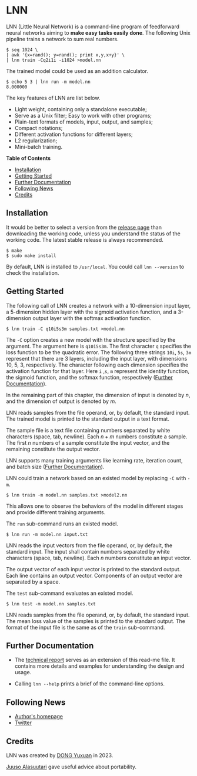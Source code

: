 LNN
===

LNN (Little Neural Network) is a command-line program of feedforward neural networks aiming to **make easy tasks easily done**.
The following Unix pipeline trains a network to sum real numbers.

	$ seq 1024 \
	| awk '{x=rand(); y=rand(); print x,y,x+y}' \
	| lnn train -Cq2i1i -i1024 >model.nn

The trained model could be used as an addition calculator.

	$ echo 5 3 | lnn run -m model.nn
	8.000000

The key features of LNN are list below.

- Light weight, containing only a standalone executable;
- Serve as a Unix filter; Easy to work with other programs;
- Plain-text formats of models, input, output, and samples;
- Compact notations;
- Different activation functions for different layers;
- L2 regularization;
- Mini-batch training.

**Table of Contents**

- [Installation](#installation)
- [Getting Started](#getting-started)
- [Further Documentation](#further-documentation)
- [Following News](#following-news)
- [Credits](#credits)

Installation
------------

It would be better to select a version from the [release page](https://github.com/dongyx/lnn/releases)
than downloading the working code,
unless you understand the status of the working code.
The latest stable release is always recommended.

	$ make
	$ sudo make install

By default, LNN is installed to `/usr/local`.
You could call `lnn --version` to check the installation.

Getting Started
---------------

The following call of LNN creates a network with
a 10-dimension input layer,
a 5-dimension hidden layer with the sigmoid activation function,
and a 3-dimension output layer with the softmax activation function.

	$ lnn train -C q10i5s3m samples.txt >model.nn

The `-C` option creates a new model with the structure specified by the argument.
The argument here is `q10i5s3m`.
The first character `q` specifies the loss function to be the quadratic error.
The following three strings `10i`, `5s`, `3m` represent that
there are 3 layers,
including the input layer,
with dimensions 10, 5, 3, respectively.
The character following each dimension specifies the activation function for that layer.
Here `i` ,`s`, `m` represent the identity function, the sigmoid function, and the softmax function, respectively ([Further Documentation](#further-documentation)).

In the remaining part of this chapter,
the dimension of input is denoted by $n$,
and the dimension of output is denoted by $m$.

LNN reads samples from the file operand, or, by default, the standard input. 
The trained model is printed to the standard output in a text format.

The sample file is a text file containing numbers separated by white characters (space, tab, newline).
Each $n+m$ numbers constitute a sample.
The first $n$ numbers of a sample constitute the input vector,
and the remaining constitute the output vector.

LNN supports many training arguments like learning rate, iteration count, and batch size ([Further Documentation](#further-documentation)).

LNN could train a network based on an existed model
by replacing `-C` with `-m`.

	$ lnn train -m model.nn samples.txt >model2.nn

This allows one to observe the behaviors of the model in different stages
and provide different training arguments.

The `run` sub-command runs an existed model.

	$ lnn run -m model.nn input.txt

LNN reads the input vectors from the file operand, or, by default, the standard input. 
The input shall contain numbers separated by white characters
(space, tab, newline).
Each $n$ numbers constitute an input vector.

The output vector of each input vector is printed to the standard output.
Each line contains an output vector.
Components of an output vector are separated by a space.

The `test` sub-command evaluates an existed model.

	$ lnn test -m model.nn samples.txt

LNN reads samples from the file operand, or, by default, the standard input. 
The mean loss value of the samples is printed to the standard output.
The format of the input file is the same as of the `train` sub-command.

Further Documentation
---------------------

- The [technical report](https://www.dyx.name/notes/lnn.html) serves as an extension of this read-me file.
It contains more details and examples for understanding the design and usage.

- Calling `lnn --help` prints a brief of the command-line options.

Following News
--------------

- [Author's homepage](https://www.dyx.name)
- [Twitter](https://twitter.com/dongyx2)

Credits
-------

LNN was created by [DONG Yuxuan](https://www.dyx.name) in 2023.

[Juuso Alasuutari](https://github.com/imaami) gave useful advice about portability.
